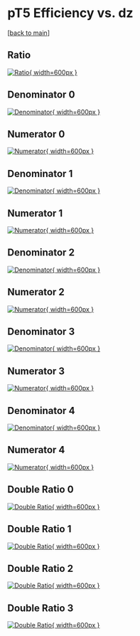 # pT5 Efficiency vs. dz

[[back to main](./)]



## Ratio

[![Ratio](../mtv/var/pT5_loweta_0_1_eff_dz.png){ width=600px }](../mtv/var/pT5_loweta_0_1_eff_dz.pdf)

## Denominator 0

[![Denominator](../mtv/den/pT5_loweta_0_1_eff_dz_den0.png){ width=600px }](../mtv/den/pT5_loweta_0_1_eff_dz_den0.pdf)

## Numerator 0

[![Numerator](../mtv/num/pT5_loweta_0_1_eff_dz_num0.png){ width=600px }](../mtv/num/pT5_loweta_0_1_eff_dz_num0.pdf)

## Denominator 1

[![Denominator](../mtv/den/pT5_loweta_0_1_eff_dz_den1.png){ width=600px }](../mtv/den/pT5_loweta_0_1_eff_dz_den1.pdf)

## Numerator 1

[![Numerator](../mtv/num/pT5_loweta_0_1_eff_dz_num1.png){ width=600px }](../mtv/num/pT5_loweta_0_1_eff_dz_num1.pdf)

## Denominator 2

[![Denominator](../mtv/den/pT5_loweta_0_1_eff_dz_den2.png){ width=600px }](../mtv/den/pT5_loweta_0_1_eff_dz_den2.pdf)

## Numerator 2

[![Numerator](../mtv/num/pT5_loweta_0_1_eff_dz_num2.png){ width=600px }](../mtv/num/pT5_loweta_0_1_eff_dz_num2.pdf)

## Denominator 3

[![Denominator](../mtv/den/pT5_loweta_0_1_eff_dz_den3.png){ width=600px }](../mtv/den/pT5_loweta_0_1_eff_dz_den3.pdf)

## Numerator 3

[![Numerator](../mtv/num/pT5_loweta_0_1_eff_dz_num3.png){ width=600px }](../mtv/num/pT5_loweta_0_1_eff_dz_num3.pdf)

## Denominator 4

[![Denominator](../mtv/den/pT5_loweta_0_1_eff_dz_den4.png){ width=600px }](../mtv/den/pT5_loweta_0_1_eff_dz_den4.pdf)

## Numerator 4

[![Numerator](../mtv/num/pT5_loweta_0_1_eff_dz_num4.png){ width=600px }](../mtv/num/pT5_loweta_0_1_eff_dz_num4.pdf)

## Double Ratio 0

[![Double Ratio](../mtv/ratio/pT5_loweta_0_1_eff_dz_ratio0.png){ width=600px }](../mtv/ratio/pT5_loweta_0_1_eff_dz_ratio0.pdf)

## Double Ratio 1

[![Double Ratio](../mtv/ratio/pT5_loweta_0_1_eff_dz_ratio1.png){ width=600px }](../mtv/ratio/pT5_loweta_0_1_eff_dz_ratio1.pdf)

## Double Ratio 2

[![Double Ratio](../mtv/ratio/pT5_loweta_0_1_eff_dz_ratio2.png){ width=600px }](../mtv/ratio/pT5_loweta_0_1_eff_dz_ratio2.pdf)

## Double Ratio 3

[![Double Ratio](../mtv/ratio/pT5_loweta_0_1_eff_dz_ratio3.png){ width=600px }](../mtv/ratio/pT5_loweta_0_1_eff_dz_ratio3.pdf)

